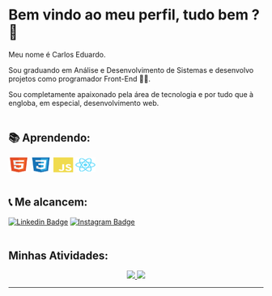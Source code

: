 # Bem vindo ao meu perfil, tudo bem ? 👋

Meu nome é Carlos Eduardo. </br>

Sou graduando em Análise e Desenvolvimento de Sistemas e desenvolvo projetos como programador Front-End 👨‍💻.

Sou completamente apaixonado pela área de tecnologia e por tudo que à engloba, em especial, desenvolvimento web.
</br></br>

## 📚 Aprendendo:
 
<div style="display: inline_block">
  <img align="center" alt="HTML" height="30" width="40" src="https://raw.githubusercontent.com/devicons/devicon/master/icons/html5/html5-original.svg">
  <img align="center" alt="CSS" height="30" width="40" src="https://raw.githubusercontent.com/devicons/devicon/master/icons/css3/css3-original.svg">
  <img align="center" alt="JS" height="30" width="40" src="https://raw.githubusercontent.com/devicons/devicon/master/icons/javascript/javascript-plain.svg">
  <img align="center" alt="React" height="30" width="40" src="https://raw.githubusercontent.com/devicons/devicon/master/icons/react/react-original.svg">
</div></br>

## 📞 Me alcancem:

[
![Linkedin Badge](https://img.shields.io/badge/LinkedIn-0077B5?style=for-the-badge&logo=linkedin&logoColor=white&link=https://www.linkedin.com/in/arlossrg/)](https://www.linkedin.com/in/arlossrg/) [![Instagram Badge](https://img.shields.io/badge/Instagram-E4405F?style=for-the-badge&logo=instagram&logoColor=white&link=https://www.instagram.com/melo_carloss/)](https://www.instagram.com/melo_carloss/) 
</br></br>

## Minhas Atividades:
<div align="center">
  <a href="https://github.com/Arlossrg">
  <img height="180em" src="https://github-readme-stats.vercel.app/api?username=Arlossrg&show_icons=true&theme=dark&include_all_commits=true&count_private=true"/>
  <img height="180em" src="https://github-readme-stats.vercel.app/api/top-langs/?username=Arlossrg&layout=compact&langs_count=7&theme=dark"/>
</div>

----
